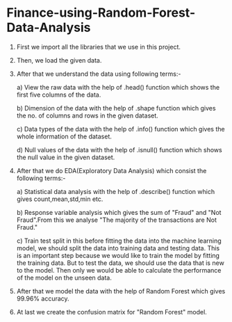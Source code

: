# Finance-using-Random-Forest-Data-Analysis

1. First we import all the libraries that we use in this project.

2. Then, we load the given data.

3. After that we understand the data using following terms:-

    a) View the raw data with the help of .head() function which shows the first five columns of the data.
   
    b) Dimension of the data with the help of .shape function which gives the no. of columns and rows in the given dataset.
  
    c) Data types of the data with the help of .info() function which gives the whole information of the dataset.
  
    d) Null values of the data with the help of .isnull() function which shows the null value in the given dataset.
  
4. After that we do EDA(Exploratory Data Analysis) which consist the following terms:-

    a) Statistical data analysis with the help of .describe() function which gives count,mean,std,min etc.
 
    b) Response variable analysis which gives the sum of "Fraud" and "Not Fraud".From this we analyse "The majority of the transactions are Not Fraud."
 
    c) Train test split in this before fitting the data into the machine learning model, we should split the data into training data and testing data. This is an important step because         we would like to train the model by fitting the training data. But to test the data, we should use the data that is new to the model. Then only we would be able to calculate the         performance of the model on the unseen data.
  
5. After that we model the data with the help of Random Forest which gives 99.96% accuracy.

6. At last we create the confusion matrix for "Random Forest" model.
